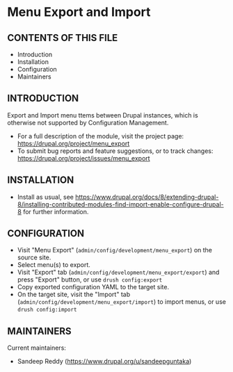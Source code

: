 # Menu Export and Import

## CONTENTS OF THIS FILE

 * Introduction
 * Installation
 * Configuration
 * Maintainers

## INTRODUCTION

Export and Import menu ttems between Drupal instances, which is otherwise not supported by Configuration Management.

* For a full description of the module, visit the project page: https://drupal.org/project/menu_export
* To submit bug reports and feature suggestions, or to track changes: https://drupal.org/project/issues/menu_export

## INSTALLATION

* Install as usual, see https://www.drupal.org/docs/8/extending-drupal-8/installing-contributed-modules-find-import-enable-configure-drupal-8 for further information.

## CONFIGURATION

 * Visit "Menu Export" (`admin/config/development/menu_export`) on the source site.
 * Select menu(s) to export.
 * Visit "Export" tab (`admin/config/development/menu_export/export`) and press "Export" button, or use `drush config:export`
 * Copy exported configuration YAML to the target site.
 * On the target site, visit the "Import" tab (`admin/config/development/menu_export/import`) to import menus, or use `drush config:import`

## MAINTAINERS

Current maintainers:

 * Sandeep Reddy (https://www.drupal.org/u/sandeepguntaka)
